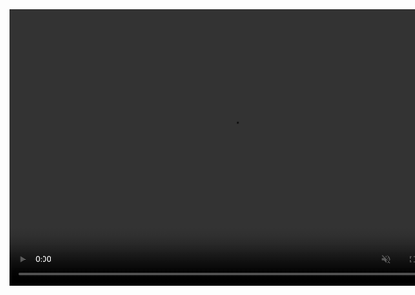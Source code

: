 <video controls="" width="800" height="500" muted="" loop="" autoplay="">
<source src="https://github.com/Samuraiosu1/Samuraiosu1.github.io/raw/main/mistfulplays - (untitled).mp4" type="video/mp4">
</video>
